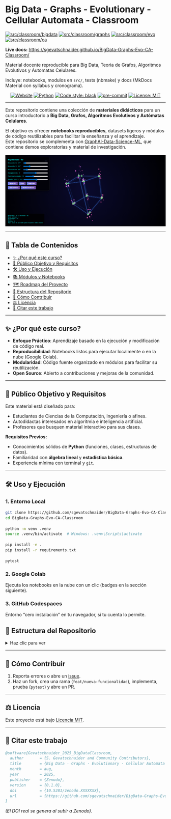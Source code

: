 # Big Data - Graphs - Evolutionary - Cellular Automata - Classroom

[![src/classroom/bigdata](https://img.shields.io/badge/src-bigdata-0366d6)](https://github.com/sgevatschnaider/BigData-Graphs-Evo-CA-Classroom/tree/main/src/classroom/bigdata)
[![src/classroom/graphs](https://img.shields.io/badge/src-graphs-0366d6)](https://github.com/sgevatschnaider/BigData-Graphs-Evo-CA-Classroom/tree/main/src/classroom/graphs)
[![src/classroom/evo](https://img.shields.io/badge/src-evo-0366d6)](https://github.com/sgevatschnaider/BigData-Graphs-Evo-CA-Classroom/tree/main/src/classroom/evo)
[![src/classroom/ca](https://img.shields.io/badge/src-ca-0366d6)](https://github.com/sgevatschnaider/BigData-Graphs-Evo-CA-Classroom/tree/main/src/classroom/ca)


**Live docs:** https://sgevatschnaider.github.io/BigData-Graphs-Evo-CA-Classroom/


Material docente reproducible para Big Data, Teoria de Grafos, Algoritmos Evolutivos y Automatas Celulares.

Incluye: notebooks, modulos en `src/`, tests (nbmake) y docs (MkDocs Material con syllabus y cronograma).


<p align="center">
   <a href="https://sgevatschnaider.github.io/BigData-Graphs-Evo-CA-Classroom/"><img alt="Website" src="https://img.shields.io/website?url=https%3A%2F%2Fsgevatschnaider.github.io%2FBigData-Graphs-Evo-CA-Classroom%2F"></a>
  <a href="https://www.python.org/"><img alt="Python" src="https://img.shields.io/badge/python-3.10%20%7C%203.11-blue"></a>
  <a href="https://github.com/psf/black"><img alt="Code style: black" src="https://img.shields.io/badge/code%20style-black-000000.svg"></a>
  <a href="https://pre-commit.com/"><img alt="pre-commit" src="https://img.shields.io/badge/pre--commit-enabled-brightgreen?logo=pre-commit&logoColor=white"></a>
  <a href="LICENSE"><img alt="License: MIT" src="https://img.shields.io/badge/License-MIT-blue.svg"></a>
</p>

---

Este repositorio contiene una colección de **materiales didácticos** para un curso introductorio a **Big Data, Grafos, Algoritmos Evolutivos y Autómatas Celulares**.  

El objetivo es ofrecer **notebooks reproducibles**, datasets ligeros y módulos de código reutilizables para facilitar la enseñanza y el aprendizaje.  
Este repositorio se complementa con [GraphAI-Data-Science-ML](https://github.com/sgevatschnaider/GraphAI-Data-Science-ML), que contiene demos exploratorias y material de investigación.

<div align="center">
  <a href="https://sgevatschnaider.github.io/BigData-Graphs-Evo-CA-Classroom/">
    <img
      src="https://raw.githubusercontent.com/sgevatschnaider/BigData-Graphs-Evo-CA-Classroom/88fa2f36409fbef3bda9de2b7241cf2c2bbf1443/docs/assets/hipercubo.gif"
      alt="Hipercubo 4D Animado"
      width="800"
    />
  </a>
</div>

---

## 📑 Tabla de Contenidos
* [✨ ¿Por qué este curso?](#-por-qué-este-curso)
* [🎯 Público Objetivo y Requisitos](#-público-objetivo-y-requisitos)
* [🛠️ Uso y Ejecución](#️-uso-y-ejecución)
* [📚 Módulos y Notebooks](#-módulos-y-notebooks)
* [🗺️ Roadmap del Proyecto](#️-roadmap-del-proyecto)
* [📂 Estructura del Repositorio](#-estructura-del-repositorio)
* [🤝 Cómo Contribuir](#-cómo-contribuir)
* [⚖️ Licencia](#️-licencia)
* [📖 Citar este trabajo](#-citar-este-trabajo)

---

## ✨ ¿Por qué este curso?
- **Enfoque Práctico**: Aprendizaje basado en la ejecución y modificación de código real.  
- **Reproducibilidad**: Notebooks listos para ejecutar localmente o en la nube (Google Colab).  
- **Modularidad**: Código fuente organizado en módulos para facilitar su reutilización.  
- **Open Source**: Abierto a contribuciones y mejoras de la comunidad.  

---

## 🎯 Público Objetivo y Requisitos

Este material está diseñado para:
- Estudiantes de Ciencias de la Computación, Ingeniería o afines.  
- Autodidactas interesados en algoritmia e inteligencia artificial.  
- Profesores que busquen material interactivo para sus clases.  

**Requisitos Previos:**
- Conocimientos sólidos de **Python** (funciones, clases, estructuras de datos).  
- Familiaridad con **álgebra lineal** y **estadística básica**.  
- Experiencia mínima con terminal y `git`.  

---

## 🛠️ Uso y Ejecución

### 1. Entorno Local
```bash
git clone https://github.com/sgevatschnaider/BigData-Graphs-Evo-CA-Classroom.git
cd BigData-Graphs-Evo-CA-Classroom

python -m venv .venv
source .venv/bin/activate  # Windows: .venv\Scripts\activate

pip install -e .
pip install -r requirements.txt

pytest
````

### 2. Google Colab

Ejecuta los notebooks en la nube con un clic (badges en la sección siguiente).

### 3. GitHub Codespaces

Entorno “cero instalación” en tu navegador, si tu cuenta lo permite.

## 📂 Estructura del Repositorio

<details>
<summary>Haz clic para ver</summary>

```
BigData-Graphs-Evo-CA-Classroom/
├── README.md
├── LICENSE
├── CITATION.cff
├── pyproject.toml
├── requirements.txt
├── .github/
├── docs/
├── src/classroom/
├── notebooks/
├── datasets/
└── tests/
```

</details>

---

## 🤝 Cómo Contribuir

1. Reporta errores o abre un [issue](https://github.com/sgevatschnaider/BigData-Graphs-Evo-CA-Classroom/issues).
2. Haz un fork, crea una rama (`feat/nueva-funcionalidad`), implementa, prueba (`pytest`) y abre un PR.

---

## ⚖️ Licencia

Este proyecto está bajo [Licencia MIT](LICENSE).

---

## 📖 Citar este trabajo

```bibtex
@software{Gevatschnaider_2025_BigDataClassroom,
  author       = {S. Gevatschnaider and Community Contributors},
  title        = {Big Data · Graphs · Evolutionary · Cellular Automata — Classroom: Interactive Educational Materials},
  month        = aug,
  year         = 2025,
  publisher    = {Zenodo},
  version      = {0.1.0},
  doi          = {10.5281/zenodo.XXXXXXX},
  url          = {https://github.com/sgevatschnaider/BigData-Graphs-Evo-CA-Classroom}
}
```

*(El DOI real se genera al subir a Zenodo).*



